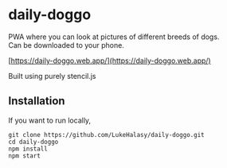 # daily-doggo
PWA where you can look at pictures of different breeds of dogs. <br />
Can be downloaded to your phone.

[https://daily-doggo.web.app/](https://daily-doggo.web.app/)

Built using purely stencil.js

## Installation
If you want to run locally, 

```shell
git clone https://github.com/LukeHalasy/daily-doggo.git
cd daily-doggo
npm install
npm start
```

